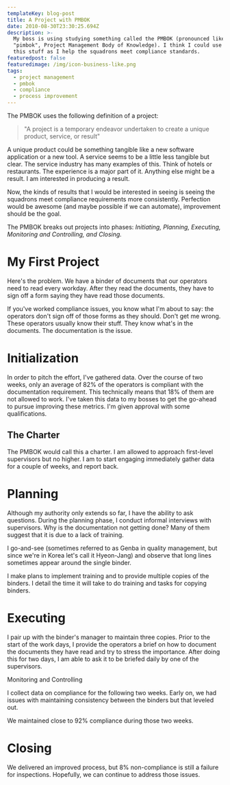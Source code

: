 ```yaml
---
templateKey: blog-post
title: A Project with PMBOK
date: 2010-08-30T23:30:25.694Z
description: >-
  My boss is using studying something called the PMBOK (pronounced like
  "pimbok", Project Management Body of Knowledge). I think I could use some of
  this stuff as I help the squadrons meet compliance standards.
featuredpost: false
featuredimage: /img/icon-business-like.png
tags:
  - project management
  - pmbok
  - compliance
  - process improvement
---
```

The PMBOK uses the following definition of a project:

> "A project is a temporary endeavor undertaken to create a unique product, service, or result"

A unique product could be something tangible like a new software application or a new tool. A service seems to be a little less tangible but clear. The service industry has many examples of this. Think of hotels or restaurants. The experience is a major part of it. Anything else might be a result. I am interested in producing a result. 

Now, the kinds of results that I would be interested in seeing is seeing the squadrons meet compliance requirements more consistently. Perfection would be awesome (and maybe possible if we can automate), improvement should be the goal.

The PMBOK breaks out projects into phases: _Initiating, Planning, Executing, Monitoring and Controlling, and Closing._

# My First Project

Here's the problem. We have a binder of documents that our operators need to read every workday. After they read the documents, they have to sign off a form saying they have read those documents. 

If you've worked compliance issues, you know what I'm about to say: the operators don't sign off of those forms as they should. Don't get me wrong. These operators usually know their stuff. They know what's in the documents. The documentation is the issue.

# Initialization

In order to pitch the effort, I've gathered data. Over the course of two weeks, only an average of 82% of the operators is compliant with the documentation requirement. This technically means that 18% of them are not allowed to work. I've taken this data to my bosses to get the go-ahead to pursue improving these metrics. I'm given approval with some qualifications.

## The Charter

The PMBOK would call this a charter. I am allowed to approach first-level supervisors but no higher. I am to start engaging immediately gather data for a couple of weeks, and report back.

# Planning

Although my authority only extends so far, I have the ability to ask questions. During the planning phase, I conduct informal interviews with supervisors. Why is the documentation not getting done? Many of them suggest that it is due to a lack of training. 

I go-and-see (sometimes referred to as Genba in quality management, but since we're in Korea let's call it Hyeon-Jang) and observe that long lines sometimes appear around the single binder.

I make plans to implement training and to provide multiple copies of the binders. I detail the time it will take to do training and tasks for copying binders. 

# Executing

I pair up with the binder's manager to maintain three copies. Prior to the start of the work days, I provide the operators a brief on how to document the documents they have read and try to stress the importance. After doing this for two days, I am able to ask it to be briefed daily by one of the supervisors.

Monitoring and Controlling

I collect data on compliance for the following two weeks. Early on, we had issues with maintaining consistency between the binders but that leveled out.

We maintained close to 92% compliance during those two weeks.

# Closing

We delivered an improved process, but 8% non-compliance is still a failure for inspections. Hopefully, we can continue to address those issues.
